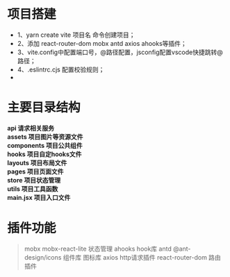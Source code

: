 
# 项目搭建
* 1、yarn create vite 项目名 命令创建项目；
* 2、添加 react-router-dom mobx antd axios ahooks等插件；
* 3、vite.config中配置端口号，@路径配置，jsconfig配置vscode快捷跳转@路径；
* 4、.eslintrc.cjs 配置校验规则；
* 
# 主要目录结构
**api 请求相关服务**  
**assets 项目图片等资源文件**  
**components 项目公共组件**  
**hooks 项目自定hooks文件**  
**layouts 项目布局文件**  
**pages 项目页面文件**  
**store 项目状态管理**  
**utils 项目工具函数**  
**main.jsx 项目入口文件**  

# 插件功能

> mobx mobx-react-lite 状态管理 
> ahooks hook库 
> antd @ant-design/icons 组件库 图标库
> axios http请求插件
> react-router-dom 路由插件
